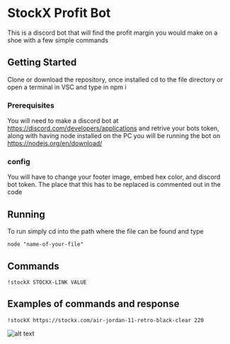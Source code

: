 # StockX Profit Bot

This is a discord bot that will find the profit margin you would make on a shoe with a few simple commands

## Getting Started

Clone or download the repository, once installed cd to the file directory or open a terminal in VSC and type in npm i

### Prerequisites

You will need to make a discord bot at https://discord.com/developers/applications and retrive your bots token, along with having node installed on the PC you will be running the bot on https://nodejs.org/en/download/

### config 

You will have to change your footer image, embed hex color, and discord bot token. The place that this has to be replaced is commented out in the code

## Running

To run simply cd into the path where the file can be found and type

```
node "name-of-your-file"
```
## Commands

```
!stockX STOCKX-LINK VALUE
```


## Examples of commands and response

```
!stockX https://stockx.com/air-jordan-11-retro-black-clear 220
```

![alt text](https://cdn.discordapp.com/attachments/618545260624216099/814889614434762812/unknown.png)


